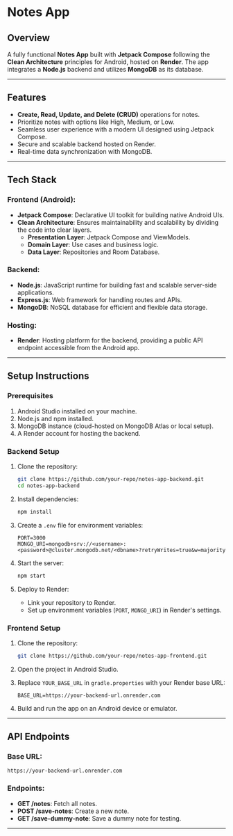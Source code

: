 # Notes App

## Overview
A fully functional **Notes App** built with **Jetpack Compose** following the **Clean Architecture** principles for Android, hosted on **Render**. The app integrates a **Node.js** backend and utilizes **MongoDB** as its database.

---

## Features
- **Create, Read, Update, and Delete (CRUD)** operations for notes.
- Prioritize notes with options like High, Medium, or Low.
- Seamless user experience with a modern UI designed using Jetpack Compose.
- Secure and scalable backend hosted on Render.
- Real-time data synchronization with MongoDB.

---

## Tech Stack
### Frontend (Android):
- **Jetpack Compose**: Declarative UI toolkit for building native Android UIs.
- **Clean Architecture**: Ensures maintainability and scalability by dividing the code into clear layers.
  - **Presentation Layer**: Jetpack Compose and ViewModels.
  - **Domain Layer**: Use cases and business logic.
  - **Data Layer**: Repositories and Room Database.

### Backend:
- **Node.js**: JavaScript runtime for building fast and scalable server-side applications.
- **Express.js**: Web framework for handling routes and APIs.
- **MongoDB**: NoSQL database for efficient and flexible data storage.

### Hosting:
- **Render**: Hosting platform for the backend, providing a public API endpoint accessible from the Android app.

---

## Setup Instructions

### Prerequisites
1. Android Studio installed on your machine.
2. Node.js and npm installed.
3. MongoDB instance (cloud-hosted on MongoDB Atlas or local setup).
4. A Render account for hosting the backend.

### Backend Setup
1. Clone the repository:
   ```bash
   git clone https://github.com/your-repo/notes-app-backend.git
   cd notes-app-backend
   ```

2. Install dependencies:
   ```bash
   npm install
   ```

3. Create a `.env` file for environment variables:
   ```plaintext
   PORT=3000
   MONGO_URI=mongodb+srv://<username>:<password>@cluster.mongodb.net/<dbname>?retryWrites=true&w=majority
   ```

4. Start the server:
   ```bash
   npm start
   ```

5. Deploy to Render:
   - Link your repository to Render.
   - Set up environment variables (`PORT`, `MONGO_URI`) in Render's settings.

### Frontend Setup
1. Clone the repository:
   ```bash
   git clone https://github.com/your-repo/notes-app-frontend.git
   ```

2. Open the project in Android Studio.

3. Replace `YOUR_BASE_URL` in `gradle.properties` with your Render base URL:
   ```properties
   BASE_URL=https://your-backend-url.onrender.com
   ```

4. Build and run the app on an Android device or emulator.

---

## API Endpoints
### Base URL:
```
https://your-backend-url.onrender.com
```

### Endpoints:
- **GET /notes**: Fetch all notes.
- **POST /save-notes**: Create a new note.
- **GET /save-dummy-note**: Save a dummy note for testing.

---



